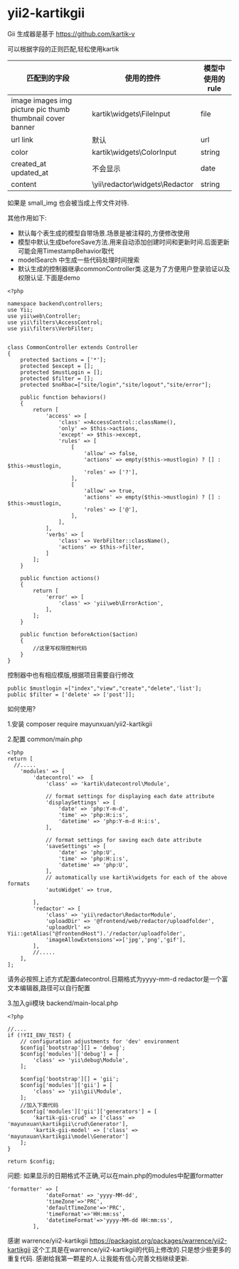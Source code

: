 # yii2-kartikgii
Gii 生成器是基于 https://github.com/kartik-v

可以根据字段的正则匹配,轻松使用kartik

|匹配到的字段|使用的控件|模型中使用的rule|
|--|--|--|
|image images img picture pic thumb thumbnail cover banner|kartik\widgets\FileInput|file|
|url link|默认|url|
|color|kartik\widgets\ColorInput|string|
|created_at updated_at|不会显示|date|
|content|\yii\redactor\widgets\Redactor|string|

如果是 small_img 也会被当成上传文件对待.

其他作用如下:

+ 默认每个表生成的模型自带场景.场景是被注释的,方便修改使用
+ 模型中默认生成beforeSave方法.用来自动添加创建时间和更新时间.后面更新可能会用TimestampBehavior取代
+ modelSearch 中生成一些代码处理时间搜索
+ 默认生成的控制器继承commonController类.这是为了方便用户登录验证以及权限认证.下面是demo
```
<?php

namespace backend\controllers;
use Yii;
use yii\web\Controller;
use yii\filters\AccessControl;
use yii\filters\VerbFilter;


class CommonController extends Controller
{
    protected $actions = ['*'];
    protected $except = [];
    protected $mustLogin = [];
    protected $filter = [];
    protected $noRbac=["site/login","site/logout","site/error"];

    public function behaviors()
    {
        return [
            'access' => [
                'class' =>AccessControl::className(),
                'only' => $this->actions,
                'except' => $this->except,
                'rules' => [
                    [
                        'allow' => false,
                        'actions' => empty($this->mustlogin) ? [] : $this->mustlogin,
                        'roles' => ['?'],
                    ],
                    [
                        'allow' => true,
                        'actions' => empty($this->mustlogin) ? [] : $this->mustlogin,
                        'roles' => ['@'],
                    ],
                ],
            ],
            'verbs' => [
                'class' => VerbFilter::className(),
                'actions' => $this->filter,
            ]
        ];
    }

    public function actions()
    {
        return [
            'error' => [
                'class' => 'yii\web\ErrorAction',
            ],
        ];
    }

    public function beforeAction($action)
    {
        //这里写权限控制代码
    }
}
```
控制器中也有相应模版,根据项目需要自行修改
```
public $mustlogin =["index","view","create","delete",'list'];
public $filter = ['delete' => ['post']];
```


如何使用?

1.安装
composer require mayunxuan/yii2-kartikgii

2.配置
common/main.php
```
<?php
return [
  //.....
    'modules' => [
        'datecontrol' =>  [
            'class' => 'kartik\datecontrol\Module',

            // format settings for displaying each date attribute
            'displaySettings' => [
                'date' => 'php:Y-m-d',
                'time' => 'php:H:i:s',
                'datetime' => 'php:Y-m-d H:i:s',
            ],

            // format settings for saving each date attribute
            'saveSettings' => [
                'date' => 'php:U',
                'time' => 'php:H:i:s',
                'datetime' => 'php:U',
            ],
            // automatically use kartik\widgets for each of the above formats
            'autoWidget' => true,

        ],
        'redactor' => [
            'class' => 'yii\redactor\RedactorModule',
            'uploadDir' => '@frontend/web/redactor/uploadfolder',
            'uploadUrl' => Yii::getAlias("@frontendHost").'/redactor/uploadfolder',
            'imageAllowExtensions'=>['jpg','png','gif'],
        ],
        //.....
    ],
];
```
请务必按照上述方式配置datecontrol.日期格式为yyyy-mm-d
redactor是一个富文本编辑器,路径可以自行配置

3.加入gii模块
backend/main-local.php
```
<?php

//....
if (!YII_ENV_TEST) {
    // configuration adjustments for 'dev' environment
    $config['bootstrap'][] = 'debug';
    $config['modules']['debug'] = [
        'class' => 'yii\debug\Module',
    ];

    $config['bootstrap'][] = 'gii';
    $config['modules']['gii'] = [
        'class' => 'yii\gii\Module',
    ];
    //加入下面代码
    $config['modules']['gii']['generators'] = [
        'kartik-gii-crud' => ['class' => 'mayunxuan\kartikgii\crud\Generator'],
        'kartik-gii-model' => ['class' => 'mayunxuan\kartikgii\model\Generator']
    ];
}

return $config;
```

问题:
如果显示的日期格式不正确,可以在main.php的modules中配置formatter
```
'formatter' => [
            'dateFormat' => 'yyyy-MM-dd',
            'timeZone'=>'PRC',
            'defaultTimeZone'=>'PRC',
            'timeFormat'=>'HH:mm:ss',
            'datetimeFormat'=>'yyyy-MM-dd HH:mm:ss',
        ],
```

感谢 warrence/yii2-kartikgii https://packagist.org/packages/warrence/yii2-kartikgii
这个工具是在warrence/yii2-kartikgii的代码上修改的.只是想少些更多的重复代码.
感谢给我第一颗星的人.让我能有信心完善文档继续更新.


